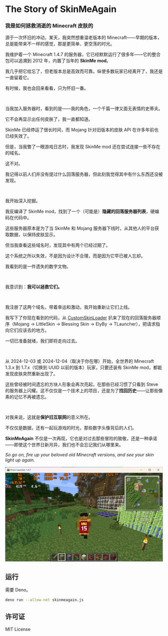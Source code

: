 # The Story of SkinMeAgain

### **我是如何拯救消逝的 Minecraft 皮肤的**

源于一次怀旧的冲动，某天，我突然想重温老版本的 Minecraft——早期的版本，总是能带来不一样的感觉，那是更简单、更空荡的时光。

我维护着一个 Minecraft 1.4.7 的服务器，它已经默默运行了很多年——它的整合包可以追溯到 2012 年，内置了当年的 **SkinMe mod**。

我几乎把它给忘了，但老版本总是高效而可靠。纵使多数玩家已经离开了，我还是一直留着它。

有时候，我也会回来看看，只为怀旧一番。

&nbsp;

当我加入服务器时，看到的是——我的角色，一个千篇一律又面无表情的史蒂夫。

它不会再显示出任何皮肤了，我一直都知道。

SkinMe 已经停运了很长时间，而 Mojang 针对旧版本的皮肤 API 在许多年前也已经失效了。

但是，当我瞥了一眼游戏日志时，我发现 SkinMe mod 还在尝试连接一些不存在的域名。

这不对。

我记得以前人们并没有提过什么回落服务器，但此刻我觉得其中有什么东西还没被发现。

&nbsp;

我开始深入挖掘。

我反编译了 SkinMe mod，找到了一个（可能是）**隐藏的回落服务器列表**，硬编码在代码中。

这些服务器原本是为了当 SkinMe 和 Mojang 服务器下线时，从其他人的平台获取数据，以保持皮肤显示。

但当我查看这些域名时，发现其中有两个已经过期了。

这个系统之所以失效，不是因为设计不合理，而是因为它早已被人忘却。

我看到的是一件遗失的数字文物。

&nbsp;

我意识到：**我可以拯救它们。**

&nbsp;

我注册了这两个域名，带着幸运和激动，我开始重新让它们上线。

我写下了你现在看到的代码，从 [CustomSkinLoader](https://modrinth.com/mod/customskinloader) 扒来了现在的回落服务器顺序（Mojang -> LittleSkin -> Blessing Skin -> ElyBy -> TLauncher），把请求指向它们应该去的地方。

一切已准备就绪，我们即将走向过去。

&nbsp;

从 2024-12-03 或 2024-12-04（取决于你在哪）开始，全世界的 Minecraft 1.3.x 到 1.7.x（切换到 UUID 以前的版本）玩家，只要还装有 SkinMe mod，都能发现皮肤突然重新出现了。

这些曾经被时间遗忘的方块人形象会再次亮起，在那些已经习惯了只看到 Steve 的服务器上闪耀。这不仅仅是一个技术上的项目，还是为了**找回历史**——让那些像素的记忆不再被遗忘。

&nbsp;

对我来说，这就是**保护旧互联网**的意义所在。

不仅仅是数据，还有一起玩游戏的时光，那些数字头像背后的人们。

**SkinMeAgain** 不仅是一次再现，它也是对过去那些冒险的致敬，还是一种承诺——即使这个世界日新月异，我们也不会忘记我们从哪里来。

_So go on, fire up your beloved old Minecraft versions, and see your skin light up again._

![screenshot of Minecraft 1.4.7](nostalgia.jpg)

## 运行

需要 Deno。

```sh
deno run --allow-net skinmeagain.js
```

## 许可证

MIT License
